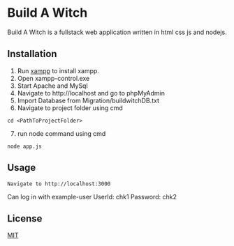 # Build A Witch

Build A Witch is a fullstack web application written in html css js and nodejs.

## Installation

1. Run [xampp](https://www.apachefriends.org/index.html) to install xampp.
2. Open xampp-control.exe
3. Start Apache and MySql
4. Navigate to http://localhost and go to phpMyAdmin
5. Import Database from Migration/buildwitchDB.txt
6. Navigate to project folder using cmd

```
cd <PathToProjectFolder>
```

7. run node command using cmd

```
node app.js
```

## Usage

```
Navigate to http://localhost:3000
```

Can log in with example-user
UserId: chk1
Password: chk2

## License

[MIT](https://choosealicense.com/licenses/mit/)
